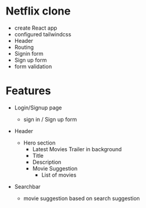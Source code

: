 # Netflix clone
- create React app 
- configured tailwindcss
- Header
- Routing
- Signin form
- Sign up form
- form validation

# Features
- Login/Signup page
  - sign in / Sign up form

- Header
  - Hero section
    - Latest Movies Trailer in background
    - Title 
    - Description
    - Movie Suggestion
      - List of movies
- Searchbar
   - movie suggestion based on search suggestion